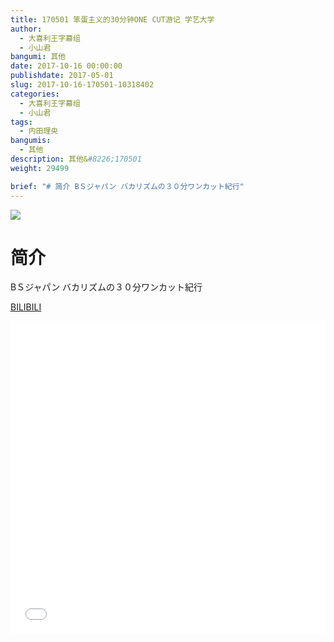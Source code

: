 ```yaml
---
title: 170501 笨蛋主义的30分钟ONE CUT游记 学艺大学
author: 
  - 大喜利王字幕组
  - 小山君
bangumi: 其他
date: 2017-10-16 00:00:00
publishdate: 2017-05-01
slug: 2017-10-16-170501-10318402
categories: 
  - 大喜利王字幕组
  - 小山君
tags: 
  - 内田理央
bangumis: 
  - 其他
description: 其他&#8226;170501
weight: 29499

brief: "# 简介 BＳジャパン バカリズムの３０分ワンカット紀行"
---
```


![](https://i.imgur.com/2xjhb5Z.jpg)

# 简介  
BＳジャパン
バカリズムの３０分ワンカット紀行

  [BILIBILI](https://www.bilibili.com/video/av10318402/)


<div class="vcontainer">  <iframe class='video' src="//www.bilibili.com/blackboard/player.html?aid=10318402" width="100%" height="500" frameborder="0" allowfullscreen="allowfullscreen"></iframe></div>
